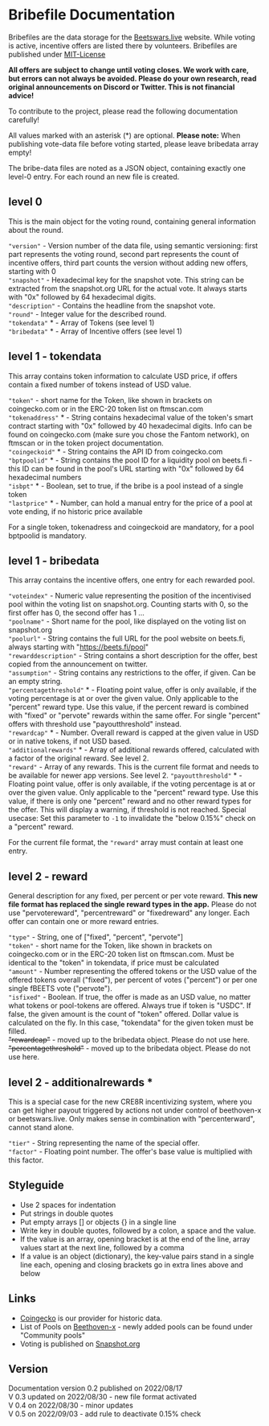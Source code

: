 # Bribefile Documentation

Bribefiles are the data storage for the [Beetswars.live](https://www.beetswars.live/) website. While voting is active, incentive offers are listed there by volunteers. Bribefiles are published under [MIT-License](./LICENSE)

**All offers are subject to change until voting closes. We work with care, but errors can not always be avoided. Please do your own research, read original announcements on Discord or Twitter. This is not financial advice!**

To contribute to the project, please read the following documentation carefully!

All values marked with an asterisk (\*) are optional.
**Please note:** When publishing vote-data file before voting started, please leave bribedata array empty!

The bribe-data files are noted as a JSON object, containing exactly one level-0 entry. For each round an new file is created. 

## level 0

This is the main object for the voting round, containing general information about the round.

`"version"` - Version number of the data file, using semantic versioning: first part represents the voting round, second part represents the count of incentive offers, third part counts the version without adding new offers, starting with 0  
`"snapshot"` - Hexadecimal key for the snapshot vote. This string can be extracted from the snapshot.org URL for the actual vote. It always starts with "0x" followed by 64 hexadecimal digits.  
`"description"` - Contains the headline from the snapshot vote.  
`"round"` - Integer value for the described round.  
`"tokendata"` \* - Array of Tokens (see level 1)  
`"bribedata"` \* - Array of Incentive offers (see level 1)

## level 1 - tokendata

This array contains token information to calculate USD price, if offers contain a fixed number of tokens instead of USD value.

`"token"` - short name for the Token, like shown in brackets on coingecko.com or in the ERC-20 token list on ftmscan.com  
`"tokenaddress"` \* - String contains hexadecimal value of the token's smart contract starting with "0x" followed by 40 hexadecimal digits. Info can be found on coingecko.com (make sure you chose the Fantom network), on ftmscan or in the token project documentation.  
`"coingeckoid"` \* - String contains the API ID from coingecko.com  
`"bptpoolid"` \* - String contains the pool ID for a liquidity pool on beets.fi - this ID can be found in the pool's URL starting with "0x" followed by 64 hexadecimal numbers  
`"isbpt"` \* - Boolean, set to true, if the bribe is a pool instead of a single token  
`"lastprice"` \* - Number, can hold a manual entry for the price of a pool at vote ending, if no historic price available  
  
For a single token, tokenadress and coingeckoid are mandatory, for a pool bptpoolid is mandatory.

## level 1 - bribedata

This array contains the incentive offers, one entry for each rewarded pool. 

`"voteindex"` - Numeric value representing the position of the incentivised pool within the voting list on snapshot.org. Counting starts with 0, so the first offer has 0, the second offer has 1 ...  
`"poolname"` - Short name for the pool, like displayed on the voting list on snapshot.org  
`"poolurl"` - String contains the full URL for the pool website on beets.fi, always starting with "https://beets.fi/pool"  
`"rewarddescription"` - String contains a short description for the offer, best copied from the announcement on twitter.  
`"assumption"` - String contains any restrictions to the offer, if given. Can be an empty string.  
`"percentagethreshold"` \* - Floating point value, offer is only available, if the voting percentage is at or over the given value. Only applicable to the "percent" reward type. Use this value, if the percent reward is combined with "fixed" or "pervote" rewards within the same offer. For single "percent" offers with threshold use "payoutthreshold" instead.   
`"rewardcap"` \* - Number. Overall reward is capped at the given value in USD or in native tokens, if not USD based.  
`"additionalrewards"` \* - Array of additional rewards offered, calculated with a factor of the original reward. See level 2.  
`"reward"` - Array of any rewards. This is the current file format and needs to be available for newer app versions.  See level 2.
`"payoutthreshold"` \* - Floating point value, offer is only available, if the voting percentage is at or over the given value. Only applicable to the "percent" reward type. Use this value, if there is only one "percent" reward and no other reward types for the offer. This will display a warning, if threshold is not reached. Special usecase: Set this parameter to `-1` to invalidate the "below 0.15%" check on a "percent" reward.  
  
For the current file format, the `"reward"` array must contain at least one entry.

## level 2 - reward

General description for any fixed, per percent or per vote reward. **This new file format has replaced the single reward types in the app.** Please do not use "pervotereward", "percentreward" or "fixedreward" any longer. Each offer can contain one or more reward entries.  
  
`"type"` - String, one of ["fixed", "percent", "pervote"]  
`"token"` - short name for the Token, like shown in brackets on coingecko.com or in the ERC-20 token list on ftmscan.com. Must be identical to the "token" in tokendata, if price must be calculated  
`"amount"` - Number representing the offered tokens or the USD value of the offered tokens overall ("fixed"), per percent of votes ("percent") or per one single fBEETS vote ("pervote").  
`"isfixed"` - Boolean. If true, the offer is made as an USD value, no matter what tokens or pool-tokens are offered. Always true if token is "USDC". If false, the given amount is the count of "token" offered. Dollar value is calculated on the fly. In this case, "tokendata" for the given token must be filled.  
~~"rewardcap"~~ - moved up to the bribedata object. Please do not use here.  
~~"percentagethreshold"~~ - moved up to the bribedata object. Please do not use here.  

## level 2 - additionalrewards \* 

This is a special case for the new CRE8R incentivizing system, where you can get higher payout triggered by actions not under control of beethoven-x or beetswars.live. Only makes sense in combination with "percenterward", cannot stand alone.  
  
`"tier"` - String representing the name of the special offer.  
`"factor"` - Floating point number. The offer's base value is multiplied with this factor.

## Styleguide

* Use 2 spaces for indentation
* Put strings in double quotes
* Put empty arrays [] or objects {} in a single line
* Write key in double quotes, followed by a colon, a space and the value.
* If the value is an array, opening bracket is at the end of the line, array values start at the next line, followed by a comma
* If a value is an object (dictionary), the key-value pairs stand in a single line each, opening and closing brackets go in extra lines above and below

## Links
* [Coingecko](https://www.coingecko.com/) is our provider for historic data.
* List of Pools on [Beethoven-x](https://beets.fi/#/pools) - newly added pools can be found under "Community pools"
* Voting is published on [Snapshot.org](https://snapshot.org/#/beets.eth)

## Version
Documentation version 0.2 published on 2022/08/17  
V 0.3 updated on 2022/08/30 - new file format activated  
V 0.4 on 2022/08/30 - minor updates  
V 0.5 on 2022/09/03 - add rule to deactivate 0.15% check  
